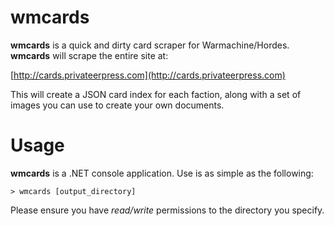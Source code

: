 # wmcards

__wmcards__ is a quick and dirty card scraper for Warmachine/Hordes. __wmcards__ will scrape the entire site at:

[http://cards.privateerpress.com](http://cards.privateerpress.com)

This will create a JSON card index for each faction, along with a set of images you can use to create your own documents.

# Usage

__wmcards__ is a .NET console application. Use is as simple as the following:

```
> wmcards [output_directory]
```

Please ensure you have _read/write_ permissions to the directory you specify.